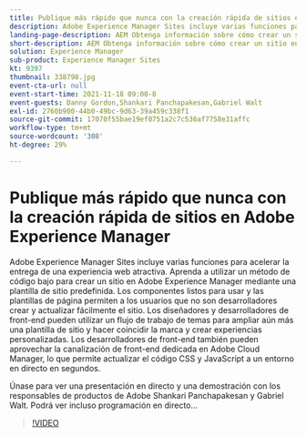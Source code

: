 ```yaml
---
title: Publique más rápido que nunca con la creación rápida de sitios en Adobe Experience Manager
description: Adobe Experience Manager Sites incluye varias funciones para acelerar la entrega de una experiencia web atractiva. Aprenda a utilizar un método de código bajo para crear un sitio en Adobe Experience Manager mediante una plantilla de sitio predefinida. Los componentes listos para usar y las plantillas de página permiten a los usuarios que no son desarrolladores crear y actualizar fácilmente el sitio. Los diseñadores y desarrolladores de front-end pueden utilizar un flujo de trabajo de temas para ampliar aún más una plantilla de sitio y hacer coincidir la marca y crear experiencias personalizadas. Los desarrolladores de front-end también pueden aprovechar la canalización de front-end dedicada en Adobe Cloud Manager, lo que permite actualizar el código CSS y JavaScript a un entorno en directo en segundos.
landing-page-description: AEM Obtenga información sobre cómo crear un sitio en mediante una plantilla de sitio predefinida, lo que permite a los usuarios que no son desarrolladores crear y actualizar fácilmente el sitio.
short-description: AEM Obtenga información sobre cómo crear un sitio en mediante una plantilla de sitio predefinida, lo que permite a los usuarios que no son desarrolladores crear y actualizar fácilmente el sitio.
solution: Experience Manager
sub-product: Experience Manager Sites
kt: 9397
thumbnail: 338798.jpg
event-cta-url: null
event-start-time: 2021-11-18 09:00-8
event-guests: Danny Gordon,Shankari Panchapakesan,Gabriel Walt
exl-id: 2760b900-44b0-49bc-9d63-39a459c338f1
source-git-commit: 17070f55bae19ef0751a2c7c536af7758e31affc
workflow-type: tm+mt
source-wordcount: '308'
ht-degree: 29%

---
```


# Publique más rápido que nunca con la creación rápida de sitios en Adobe Experience Manager

Adobe Experience Manager Sites incluye varias funciones para acelerar la entrega de una experiencia web atractiva. Aprenda a utilizar un método de código bajo para crear un sitio en Adobe Experience Manager mediante una plantilla de sitio predefinida. Los componentes listos para usar y las plantillas de página permiten a los usuarios que no son desarrolladores crear y actualizar fácilmente el sitio. Los diseñadores y desarrolladores de front-end pueden utilizar un flujo de trabajo de temas para ampliar aún más una plantilla de sitio y hacer coincidir la marca y crear experiencias personalizadas. Los desarrolladores de front-end también pueden aprovechar la canalización de front-end dedicada en Adobe Cloud Manager, lo que permite actualizar el código CSS y JavaScript a un entorno en directo en segundos.

Únase para ver una presentación en directo y una demostración con los responsables de productos de Adobe Shankari Panchapakesan y Gabriel Walt. Podrá ver incluso programación en directo...

>[!VIDEO](https://video.tv.adobe.com/v/338798/?quality=12&learn=on)
